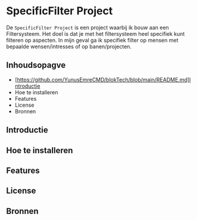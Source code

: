 # SpecificFilter Project

De ```SpecificFilter Project``` is een project waarbij ik bouw aan een Filtersysteem. Het doel is dat je met het filtersysteem heel specifiek kunt filteren op aspecten. In mijn geval ga ik specifiek filter op mensen met bepaalde wensen/intresses of op banen/projecten.

## Inhoudsopagve

* [https://github.com/YunusEmreCMD/blokTech/blob/main/README.md]Introductie
* Hoe te installeren
* Features
* License
* Bronnen

## Introductie

## Hoe te installeren

## Features

## License

## Bronnen
